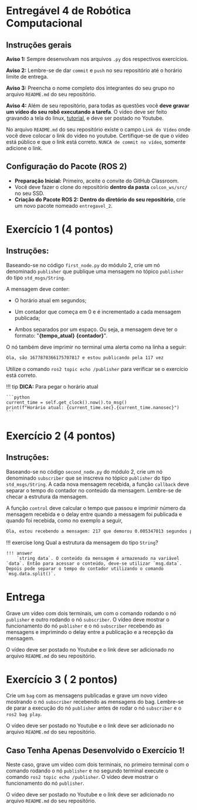 # Entregável 4 de Robótica Computacional

## Instruções gerais

**Aviso 1:** Sempre desenvolvam nos arquivos `.py` dos respectivos exercícios.

**Aviso 2:** Lembre-se de dar `commit` e `push` no seu repositório até o horário limite de entrega.

**Aviso 3:** Preencha o nome completo dos integrantes do seu grupo no arquivo `README.md` do seu repositório.

**Aviso 4:** Além de seu repositório, para todas as questões você **deve gravar um vídeo do seu robô executando a tarefa**. O vídeo deve ser feito gravando a tela do linux, [tutorial](https://insper.github.io/robotica-computacional/screen_record/), e deve ser postado no Youtube. 

No arquivo `README.md` do seu repositório existe o campo `Link do Vídeo` onde você deve colocar o link do video no youtube. Certifique-se de que o vídeo está público e que o link está correto. `NUNCA de commit no vídeo`, somente adicione o link.

## Configuração do Pacote (ROS 2)

- **Preparação Inicial:** Primeiro, aceite o convite do GitHub Classroom.
- Você deve fazer o clone do repositório **dentro da pasta** `colcon_ws/src/` no seu SSD.
- **Criação do Pacote ROS 2:** **Dentro do diretório do seu repositório**, crie um novo pacote nomeado `entregavel_2`.

# Exercício 1 (4 pontos)

## Instruções:
Baseando-se no código `first_node.py` do módulo 2, crie um nó denominado `publisher` que publique uma mensagem no tópico `publisher` do tipo `std_msgs/String`. 

A mensagem deve conter:

* O horário atual em segundos;

* Um contador que começa em 0 e é incrementado a cada mensagem publicada;

* Ambos separados por um espaço. Ou seja, a mensagem deve ter o formato: "**{tempo_atual}** **{contador}**".

O nó também deve imprimir no terminal uma alerta como na linha a seguir:

```bash
Ola, são 1677878366175707817 e estou publicando pela 117 vez
```

Utilize o comando `ros2 topic echo /publisher` para verificar se o exercício está correto.

!!! tip
    **DICA:** Para pegar o horário atual

    ```python 
    current_time = self.get_clock().now().to_msg()
    print(f"Horário atual: {current_time.sec}.{current_time.nanosec}")
    ```

# Exercício 2 (4 pontos)

## Instruções:
Baseando-se no código `second_node.py` do módulo 2, crie um nó denominado `subscriber` que se inscreva no tópico `publisher` do tipo `std_msgs/String`. A cada nova mensagem recebida, a função `callback` deve separar o tempo do contador no conteúdo da mensagem. Lembre-se de checar a estrutura da mensagem.

A função `control` deve calcular o tempo que passou e imprimir número da mensagem recebida e o delay entre quando a messagem foi publicada e quando foi recebida, como no exemplo a seguir,

```bash
Ola, estou recebendo a mensagem: 217 que demorou 0.005347013 segundos para ser recebida
```

!!! exercise long 
    Qual a estrutura da mensagem do tipo `String`?

    !!! answer
        `string data`. O conteúdo da mensagem é armazenado na variável `data`. Então para acessar o conteúdo, deve-se utilizar `msg.data`. Depois pode separar o tempo do contador utilizando o comando `msg.data.split()`.

# Entrega
Grave um vídeo com dois terminais, um com o comando rodando o nó `publisher` e outro rodando o nó `subscriber`. O vídeo deve mostrar o funcionamento do nó `publisher` e o nó `subscriber` recebendo as mensagens e imprimindo o delay entre a publicação e a recepção da mensagem.

O vídeo deve ser postado no Youtube e o link deve ser adicionado no arquivo `README.md` do seu repositório.

# Exercício 3 ( 2 pontos)
Crie um `bag` com as mensagens publicadas e grave um novo vídeo mostrando o nó `subscriber` recebendo as mensagens do bag. Lembre-se de parar a execução do nó `publisher` antes de rodar o nó `subscriber` e o `ros2 bag play`.

O vídeo deve ser postado no Youtube e o link deve ser adicionado no arquivo `README.md` do seu repositório.


## Caso Tenha Apenas Desenvolvido o Exercício 1!

Neste caso, grave um vídeo com dois terminais, no primeiro terminal com o comando rodando o nó `publisher` e no segundo terminal execute o comando `ros2 topic echo /publisher`. O vídeo deve mostrar o funcionamento do nó `publisher`.

O vídeo deve ser postado no Youtube e o link deve ser adicionado no arquivo `README.md` do seu repositório.

